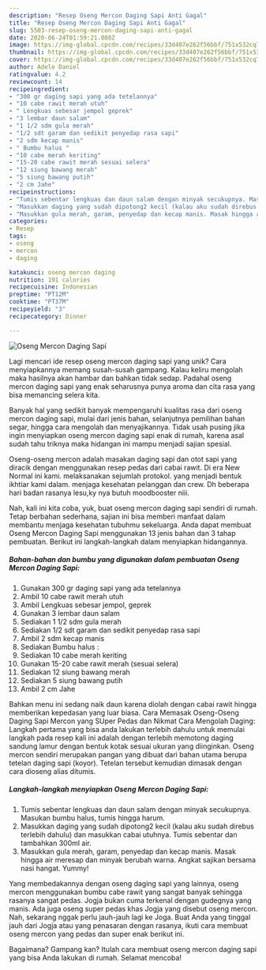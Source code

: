 ```yaml
---
description: "Resep Oseng Mercon Daging Sapi Anti Gagal"
title: "Resep Oseng Mercon Daging Sapi Anti Gagal"
slug: 5503-resep-oseng-mercon-daging-sapi-anti-gagal
date: 2020-06-24T01:59:21.088Z
image: https://img-global.cpcdn.com/recipes/33d407e262f56bbf/751x532cq70/oseng-mercon-daging-sapi-foto-resep-utama.jpg
thumbnail: https://img-global.cpcdn.com/recipes/33d407e262f56bbf/751x532cq70/oseng-mercon-daging-sapi-foto-resep-utama.jpg
cover: https://img-global.cpcdn.com/recipes/33d407e262f56bbf/751x532cq70/oseng-mercon-daging-sapi-foto-resep-utama.jpg
author: Adele Daniel
ratingvalue: 4.2
reviewcount: 14
recipeingredient:
- "300 gr daging sapi yang ada tetelannya"
- "10 cabe rawit merah utuh"
- " Lengkuas sebesar jempol geprek"
- "3 lembar daun salam"
- "1 1/2 sdm gula merah"
- "1/2 sdt garam dan sedikit penyedap rasa sapi"
- "2 sdm kecap manis"
- " Bumbu halus "
- "10 cabe merah keriting"
- "15-20 cabe rawit merah sesuai selera"
- "12 siung bawang merah"
- "5 siung bawang putih"
- "2 cm Jahe"
recipeinstructions:
- "Tumis sebentar lengkuas dan daun salam dengan minyak secukupnya. Masukan bumbu halus, tumis hingga harum."
- "Masukkan daging yang sudah dipotong2 kecil (kalau aku sudah direbus terlebih dahulu) dan masukkan cabai utuhnya. Tumis sebentar dan tambahkan 300ml air."
- "Masukkan gula merah, garam, penyedap dan kecap manis. Masak hingga air meresap dan minyak berubah warna. Angkat sajikan bersama nasi hangat. Yummy!"
categories:
- Resep
tags:
- oseng
- mercon
- daging

katakunci: oseng mercon daging 
nutrition: 191 calories
recipecuisine: Indonesian
preptime: "PT12M"
cooktime: "PT37M"
recipeyield: "3"
recipecategory: Dinner

---
```



![Oseng Mercon Daging Sapi](https://img-global.cpcdn.com/recipes/33d407e262f56bbf/751x532cq70/oseng-mercon-daging-sapi-foto-resep-utama.jpg)

Lagi mencari ide resep oseng mercon daging sapi yang unik? Cara menyiapkannya memang susah-susah gampang. Kalau keliru mengolah maka hasilnya akan hambar dan bahkan tidak sedap. Padahal oseng mercon daging sapi yang enak seharusnya punya aroma dan cita rasa yang bisa memancing selera kita.

Banyak hal yang sedikit banyak mempengaruhi kualitas rasa dari oseng mercon daging sapi, mulai dari jenis bahan, selanjutnya pemilihan bahan segar, hingga cara mengolah dan menyajikannya. Tidak usah pusing jika ingin menyiapkan oseng mercon daging sapi enak di rumah, karena asal sudah tahu triknya maka hidangan ini mampu menjadi sajian spesial.

Oseng-oseng mercon adalah masakan daging sapi dan otot sapi yang diracik dengan menggunakan resep pedas dari cabai rawit. Di era New Normal ini kami. melaksanakan sejumlah protokol. yang menjadi bentuk ikhtiar kami dalam. menjaga kesehatan pelanggan dan crew. Dh beberapa hari badan rasanya lesu,ky nya butuh moodbooster niii.


Nah, kali ini kita coba, yuk, buat oseng mercon daging sapi sendiri di rumah. Tetap berbahan sederhana, sajian ini bisa memberi manfaat dalam membantu menjaga kesehatan tubuhmu sekeluarga. Anda dapat membuat Oseng Mercon Daging Sapi menggunakan 13 jenis bahan dan 3 tahap pembuatan. Berikut ini langkah-langkah dalam menyiapkan hidangannya.

<!--inarticleads1-->

##### Bahan-bahan dan bumbu yang digunakan dalam pembuatan Oseng Mercon Daging Sapi:

1. Gunakan 300 gr daging sapi yang ada tetelannya
1. Ambil 10 cabe rawit merah utuh
1. Ambil  Lengkuas sebesar jempol, geprek
1. Gunakan 3 lembar daun salam
1. Sediakan 1 1/2 sdm gula merah
1. Sediakan 1/2 sdt garam dan sedikit penyedap rasa sapi
1. Ambil 2 sdm kecap manis
1. Sediakan  Bumbu halus :
1. Sediakan 10 cabe merah keriting
1. Gunakan 15-20 cabe rawit merah (sesuai selera)
1. Sediakan 12 siung bawang merah
1. Sediakan 5 siung bawang putih
1. Ambil 2 cm Jahe


Bahkan menu ini sedang naik daun karena diolah dengan cabai rawit hingga memberikan kepedasan yang luar biasa. Cara Memasak Oseng-Oseng Daging Sapi Mercon yang SUper Pedas dan Nikmat Cara Mengolah Daging: Langkah pertama yang bisa anda lakukan terlebih dahulu untuk memulai langkah pada resep kali ini adalah dengan terlebih memotong daging sandung lamur dengan bentuk kotak sesuai ukuran yang diinginkan. Oseng mercon sendiri merupakan pangan yang dibuat dari bahan utama berupa tetelan daging sapi (koyor). Tetelan tersebut kemudian dimasak dengan cara dioseng alias ditumis. 

<!--inarticleads2-->

##### Langkah-langkah menyiapkan Oseng Mercon Daging Sapi:

1. Tumis sebentar lengkuas dan daun salam dengan minyak secukupnya. Masukan bumbu halus, tumis hingga harum.
1. Masukkan daging yang sudah dipotong2 kecil (kalau aku sudah direbus terlebih dahulu) dan masukkan cabai utuhnya. Tumis sebentar dan tambahkan 300ml air.
1. Masukkan gula merah, garam, penyedap dan kecap manis. Masak hingga air meresap dan minyak berubah warna. Angkat sajikan bersama nasi hangat. Yummy!


Yang membedakannya dengan oseng daging sapi yang lainnya, oseng mercon menggunakan bumbu cabe rawit yang sangat banyak sehingga rasanya sangat pedas. Jogja bukan cuma terkenal dengan gudegnya yang manis. Ada juga oseng super pedas khas Jogja yang disebut oseng mercon. Nah, sekarang nggak perlu jauh-jauh lagi ke Joga. Buat Anda yang tinggal jauh dari Jogja atau yang penasaran dengan rasanya, ikuti cara membuat oseng mercon yang pedas dan super enak berikut ini. 

Bagaimana? Gampang kan? Itulah cara membuat oseng mercon daging sapi yang bisa Anda lakukan di rumah. Selamat mencoba!
